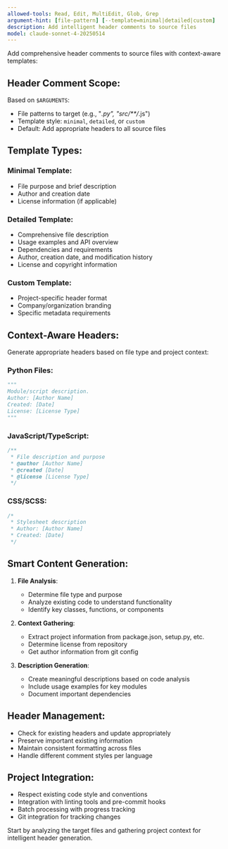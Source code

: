 ```yaml
---
allowed-tools: Read, Edit, MultiEdit, Glob, Grep
argument-hint: [file-pattern] [--template=minimal|detailed|custom]
description: Add intelligent header comments to source files
model: claude-sonnet-4-20250514
---
```


Add comprehensive header comments to source files with context-aware templates:

## Header Comment Scope:
Based on `$ARGUMENTS`:
- File patterns to target (e.g., "*.py", "src/**/*.js")
- Template style: `minimal`, `detailed`, or `custom`
- Default: Add appropriate headers to all source files

## Template Types:

### Minimal Template:
- File purpose and brief description
- Author and creation date
- License information (if applicable)

### Detailed Template:
- Comprehensive file description
- Usage examples and API overview
- Dependencies and requirements
- Author, creation date, and modification history
- License and copyright information

### Custom Template:
- Project-specific header format
- Company/organization branding
- Specific metadata requirements

## Context-Aware Headers:
Generate appropriate headers based on file type and project context:

### Python Files:
```python
"""
Module/script description.
Author: [Author Name]
Created: [Date]
License: [License Type]
"""
```

### JavaScript/TypeScript:
```javascript
/**
 * File description and purpose
 * @author [Author Name]
 * @created [Date]
 * @license [License Type]
 */
```

### CSS/SCSS:
```css
/*
 * Stylesheet description
 * Author: [Author Name]
 * Created: [Date]
 */
```

## Smart Content Generation:
1. **File Analysis**:
   - Determine file type and purpose
   - Analyze existing code to understand functionality
   - Identify key classes, functions, or components

2. **Context Gathering**:
   - Extract project information from package.json, setup.py, etc.
   - Determine license from repository
   - Get author information from git config

3. **Description Generation**:
   - Create meaningful descriptions based on code analysis
   - Include usage examples for key modules
   - Document important dependencies

## Header Management:
- Check for existing headers and update appropriately
- Preserve important existing information
- Maintain consistent formatting across files
- Handle different comment styles per language

## Project Integration:
- Respect existing code style and conventions
- Integration with linting tools and pre-commit hooks
- Batch processing with progress tracking
- Git integration for tracking changes

Start by analyzing the target files and gathering project context for intelligent header generation.